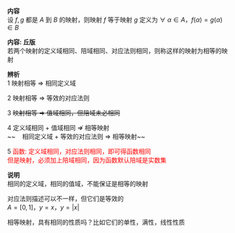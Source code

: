 **内容**  
设 $f,g$ 都是 $A$ 到 $B$ 的映射，则映射 $f$ 等于映射 $g$ 定义为 $\forall\ \alpha\in A，f(\alpha)=g(\alpha)\in B$   
  
**内容: 丘版**  
若两个映射的定义域相同、陪域相同、对应法则相同，则称这样的映射为相等的映射  
  
**辨析**  
1 映射相等 $\Rightarrow$ 相同定义域  
  
2 映射相等 $\Rightarrow$ 等效的对应法则  
  
3 ~~映射相等 $\Rightarrow$ 值域相同，但陪域未必相同~~  
  
4 定义域相同 $+$ 值域相同 $\not\Rightarrow$ 相等映射  
~~ $\enspace$ 相同定义域 $+$ 等效的对应法则 $\Rightarrow$ 相等映射~~  
  
5 <font color=red>函数: 定义域相同，对应法则相同，即可得函数相同</font>  
<font color=red>但是映射，必须加上陪域相同，因为函数默认陪域是实数集</font>  
  
**说明**  
相同的定义域，相同的值域，不能保证是相等的映射  
  
对应法则描述可以不一样，但它们是等效的  
 $A=[0,1]，y=x，y=|x|$   
  
相等映射，具有相同的性质吗？比如它们的单性，满性，线性性质  
